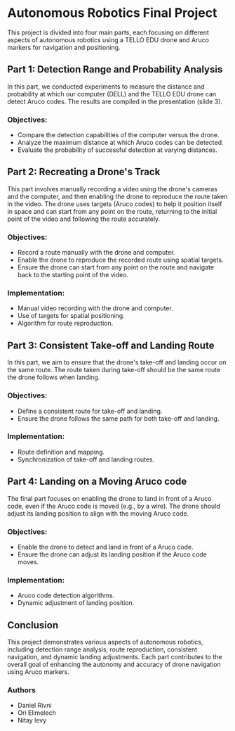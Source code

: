 # Autonomous Robotics Final Project

This project is divided into four main parts, each focusing on different aspects of autonomous robotics using a TELLO EDU drone and Aruco markers for navigation and positioning.

## Part 1: Detection Range and Probability Analysis
In this part, we conducted experiments to measure the distance and probability at which our computer (DELL) and the TELLO EDU drone can detect Aruco codes. The results are compiled in the presentation (slide 3).

### Objectives:
- Compare the detection capabilities of the computer versus the drone.
- Analyze the maximum distance at which Aruco codes can be detected.
- Evaluate the probability of successful detection at varying distances.

## Part 2: Recreating a Drone's Track
This part involves manually recording a video using the drone's cameras and the computer, and then enabling the drone to reproduce the route taken in the video. The drone uses targets (Aruco codes) to help it position itself in space and can start from any point on the route, returning to the initial point of the video and following the route accurately.

### Objectives:
- Record a route manually with the drone and computer.
- Enable the drone to reproduce the recorded route using spatial targets.
- Ensure the drone can start from any point on the route and navigate back to the starting point of the video.

### Implementation:
- Manual video recording with the drone and computer.
- Use of targets for spatial positioning.
- Algorithm for route reproduction.

## Part 3: Consistent Take-off and Landing Route
In this part, we aim to ensure that the drone's take-off and landing occur on the same route. The route taken during take-off should be the same route the drone follows when landing.

### Objectives:
- Define a consistent route for take-off and landing.
- Ensure the drone follows the same path for both take-off and landing.

### Implementation:
- Route definition and mapping.
- Synchronization of take-off and landing routes.

## Part 4: Landing on a Moving Aruco code
The final part focuses on enabling the drone to land in front of a Aruco code, even if the Aruco code is moved (e.g., by a wire). The drone should adjust its landing position to align with the moving Aruco code.

### Objectives:
- Enable the drone to detect and land in front of a Aruco code.
- Ensure the drone can adjust its landing position if the Aruco code moves.

### Implementation:
- Aruco code detection algorithms.
- Dynamic adjustment of landing position.

## Conclusion
This project demonstrates various aspects of autonomous robotics, including detection range analysis, route reproduction, consistent navigation, and dynamic landing adjustments. Each part contributes to the overall goal of enhancing the autonomy and accuracy of drone navigation using Aruco markers.

### Authors
- Daniel Rivni
- Ori Elimelech
- Nitay levy
